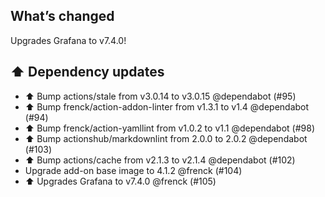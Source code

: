 ## What’s changed

Upgrades Grafana to v7.4.0!

## ⬆️ Dependency updates

- ⬆️ Bump actions/stale from v3.0.14 to v3.0.15 @dependabot (#95)
- ⬆️ Bump frenck/action-addon-linter from v1.3.1 to v1.4 @dependabot (#94)
- ⬆️ Bump frenck/action-yamllint from v1.0.2 to v1.1 @dependabot (#98)
- ⬆️ Bump actionshub/markdownlint from 2.0.0 to 2.0.2 @dependabot (#103)
- ⬆️ Bump actions/cache from v2.1.3 to v2.1.4 @dependabot (#102)
- Upgrade add-on base image to 4.1.2 @frenck (#104)
- ⬆ Upgrades Grafana to v7.4.0 @frenck (#105)
